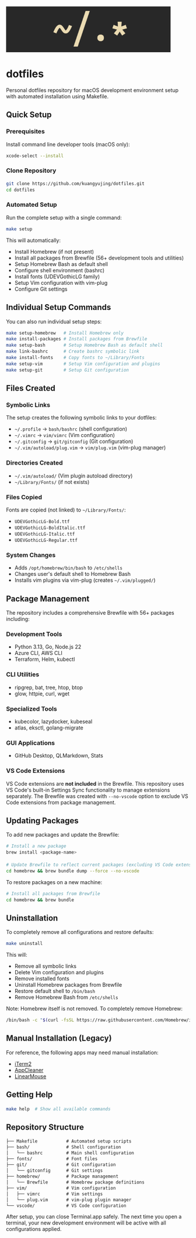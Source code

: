 ![dotfiles](.assets/logo.png)
# dotfiles

Personal dotfiles repository for macOS development environment setup with automated installation using Makefile.

## Quick Setup

### Prerequisites

Install command line developer tools (macOS only):

```bash
xcode-select --install
```

### Clone Repository

```bash
git clone https://github.com/kuangyujing/dotfiles.git
cd dotfiles
```

### Automated Setup

Run the complete setup with a single command:

```bash
make setup
```

This will automatically:
- Install Homebrew (if not present)
- Install all packages from Brewfile (56+ development tools and utilities)
- Setup Homebrew Bash as default shell
- Configure shell environment (bashrc)
- Install fonts (UDEVGothicLG family)
- Setup Vim configuration with vim-plug
- Configure Git settings

## Individual Setup Commands

You can also run individual setup steps:

```bash
make setup-homebrew   # Install Homebrew only
make install-packages # Install packages from Brewfile
make setup-bash       # Setup Homebrew Bash as default shell
make link-bashrc      # Create bashrc symbolic link
make install-fonts    # Copy fonts to ~/Library/Fonts
make setup-vim        # Setup Vim configuration and plugins
make setup-git        # Setup Git configuration
```

## Files Created

### Symbolic Links
The setup creates the following symbolic links to your dotfiles:

- `~/.profile` → `bash/bashrc` (shell configuration)
- `~/.vimrc` → `vim/vimrc` (Vim configuration)  
- `~/.gitconfig` → `git/gitconfig` (Git configuration)
- `~/.vim/autoload/plug.vim` → `vim/plug.vim` (vim-plug manager)

### Directories Created
- `~/.vim/autoload/` (Vim plugin autoload directory)
- `~/Library/Fonts/` (if not exists)

### Files Copied
Fonts are copied (not linked) to `~/Library/Fonts/`:
- `UDEVGothicLG-Bold.ttf`
- `UDEVGothicLG-BoldItalic.ttf`
- `UDEVGothicLG-Italic.ttf`
- `UDEVGothicLG-Regular.ttf`

### System Changes
- Adds `/opt/homebrew/bin/bash` to `/etc/shells`
- Changes user's default shell to Homebrew Bash
- Installs vim plugins via vim-plug (creates `~/.vim/plugged/`)

## Package Management

The repository includes a comprehensive Brewfile with 56+ packages including:

### Development Tools
- Python 3.13, Go, Node.js 22
- Azure CLI, AWS CLI
- Terraform, Helm, kubectl

### CLI Utilities  
- ripgrep, bat, tree, htop, btop
- glow, httpie, curl, wget

### Specialized Tools
- kubecolor, lazydocker, kubeseal
- atlas, eksctl, golang-migrate

### GUI Applications
- GitHub Desktop, QLMarkdown, Stats

### VS Code Extensions
VS Code extensions are **not included** in the Brewfile. This repository uses VS Code's built-in Settings Sync functionality to manage extensions separately. The Brewfile was created with `--no-vscode` option to exclude VS Code extensions from package management.

## Updating Packages

To add new packages and update the Brewfile:

```bash
# Install a new package
brew install <package-name>

# Update Brewfile to reflect current packages (excluding VS Code extensions)
cd homebrew && brew bundle dump --force --no-vscode
```

To restore packages on a new machine:

```bash
# Install all packages from Brewfile
cd homebrew && brew bundle
```

## Uninstallation

To completely remove all configurations and restore defaults:

```bash
make uninstall
```

This will:
- Remove all symbolic links
- Delete Vim configuration and plugins
- Remove installed fonts
- Uninstall Homebrew packages from Brewfile
- Restore default shell to `/bin/bash`
- Remove Homebrew Bash from `/etc/shells`

Note: Homebrew itself is not removed. To completely remove Homebrew:

```bash
/bin/bash -c "$(curl -fsSL https://raw.githubusercontent.com/Homebrew/install/HEAD/uninstall.sh)"
```

## Manual Installation (Legacy)

For reference, the following apps may need manual installation:
- [iTerm2](https://iterm2.com/downloads.html)
- [AppCleaner](https://freemacsoft.net/appcleaner/)
- [LinearMouse](https://linearmouse.app/)

## Getting Help

```bash
make help  # Show all available commands
```

## Repository Structure

```
├── Makefile           # Automated setup scripts
├── bash/              # Shell configuration
│   └── bashrc         # Main shell configuration
├── fonts/             # Font files
├── git/               # Git configuration
│   └── gitconfig      # Git settings
├── homebrew/          # Package management
│   └── Brewfile       # Homebrew package definitions
├── vim/               # Vim configuration
│   ├── vimrc          # Vim settings
│   └── plug.vim       # vim-plug plugin manager
└── vscode/            # VS Code configuration
```

After setup, you can close Terminal.app safely. The next time you open a terminal, your new development environment will be active with all configurations applied.


